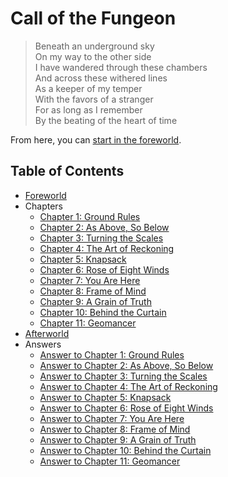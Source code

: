 # Call of the Fungeon

> Beneath an underground sky<br>
> On my way to the other side<br>
> I have wandered through these chambers<br>
> And across these withered lines<br>
> As a keeper of my temper<br>
> With the favors of a stranger<br>
> For as long as I remember<br>
> By the beating of the heart of time

From here, you can [start in the foreworld](foreworld.md).


## Table of Contents

- [Foreworld](foreworld.md)
- Chapters
  - [Chapter 1: Ground Rules](chapters/01/ground-rules.md)
  - [Chapter 2: As Above, So Below](chapters/02/as-above-so-below.md)
  - [Chapter 3: Turning the Scales](chapters/03/turning-the-scales.md)
  - [Chapter 4: The Art of Reckoning](chapters/04/the-art-of-reckoning.md)
  - [Chapter 5: Knapsack](chapters/05/knapsack.md)
  - [Chapter 6: Rose of Eight Winds](chapters/06/rose-of-eight-winds.md)
  - [Chapter 7: You Are Here](chapters/07/you-are-here.md)
  - [Chapter 8: Frame of Mind](chapters/08/frame-of-mind.md)
  - [Chapter 9: A Grain of Truth](chapters/09/a-grain-of-truth.md)
  - [Chapter 10: Behind the Curtain](chapters/10/behind-the-curtain.md)
  - [Chapter 11: Geomancer](chapters/11/geomancer.md)
- [Afterworld](afterworld.md)
- Answers
  - [Answer to Chapter 1: Ground Rules](answers/chapters/01/ground-rules.md)
  - [Answer to Chapter 2: As Above, So Below](answers/chapters/02/as-above-so-below.md)
  - [Answer to Chapter 3: Turning the Scales](answers/chapters/03/turning-the-scales.md)
  - [Answer to Chapter 4: The Art of Reckoning](answers/chapters/04/the-art-of-reckoning.md)
  - [Answer to Chapter 5: Knapsack](answers/chapters/05/knapsack.md)
  - [Answer to Chapter 6: Rose of Eight Winds](answers/chapters/06/rose-of-eight-winds.md)
  - [Answer to Chapter 7: You Are Here](answers/chapters/07/you-are-here.md)
  - [Answer to Chapter 8: Frame of Mind](answers/chapters/08/frame-of-mind.md)
  - [Answer to Chapter 9: A Grain of Truth](answers/chapters/09/a-grain-of-truth.md)
  - [Answer to Chapter 10: Behind the Curtain](answers/chapters/10/behind-the-curtain.md)
  - [Answer to Chapter 11: Geomancer](answers/chapters/11/geomancer.md)
